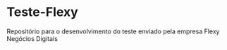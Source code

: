 # Teste-Flexy
Repositório para o desenvolvimento do teste enviado pela empresa Flexy Negócios Digitais
